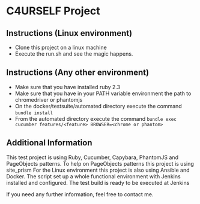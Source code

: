# C4URSELF Project

## Instructions (Linux environment)

* Clone this project on a linux machine
* Execute the run.sh and see the magic happens.

## Instructions (Any other environment)
* Make sure that you have installed ruby 2.3
* Make sure that you have in your PATH variable environment the path to chromedriver or phantomjs
* On the docker/testsuite/automated directory execute the command `bundle install`
* From the automated directory execute the command `bundle exec cucumber features/<feature> BROWSER=<chrome or phantom>`

## Additional Information
This test project is using Ruby, Cucumber, Capybara, PhantomJS and PageObjects patterns.
  To help on PageObjects patterns this project is using site_prism
  For the Linux environment this project is also using Ansible and Docker. The script set up a whole functional environment with Jenkins installed and configured.
  The test build is ready to be executed at Jenkins

  If you need any further information, feel free to contact me.
